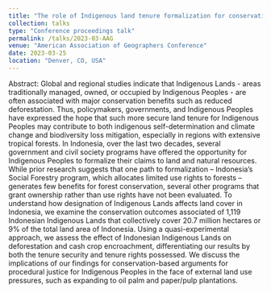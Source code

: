 ```yaml
---
title: "The role of Indigenous land tenure formalization for conservation in Indonesia"
collection: talks
type: "Conference proceedings talk"
permalink: /talks/2023-03-AAG
venue: "American Association of Geographers Conference"
date: 2023-03-25
location: "Denver, CO, USA"
---
```


Abstract: Global and regional studies indicate that Indigenous Lands - areas traditionally managed, owned, or occupied by Indigenous Peoples - are often associated with major conservation benefits such as reduced deforestation. Thus, policymakers, governments, and Indigenous Peoples have expressed the hope that such more secure land tenure for Indigenous Peoples may contribute to both indigenous self-determination and climate change and biodiversity loss mitigation, especially in regions with extensive tropical forests. In Indonesia, over the last two decades, several government and civil society programs have offered the opportunity for Indigenous Peoples to formalize their claims to land and natural resources. While prior research suggests that one path to formalization – Indonesia’s Social Forestry program, which allocates limited use rights to forests – generates few benefits for forest conservation, several other programs that grant ownership rather than use rights have not been evaluated. To understand how designation of Indigenous Lands affects land cover in Indonesia, we examine the conservation outcomes associated of 1,119 Indonesian Indigenous Lands that collectively cover 20.7 million hectares or 9% of the total land area of Indonesia. Using a quasi-experimental approach, we assess the effect of Indonesian Indigenous Lands on deforestation and cash crop encroachment, differentiating our results by both the tenure security and tenure rights possessed. We discuss the implications of our findings for conservation-based arguments for procedural justice for Indigenous Peoples in the face of external land use pressures, such as expanding to oil palm and paper/pulp plantations.
